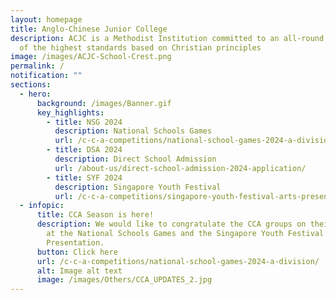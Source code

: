 ```yaml
---
layout: homepage
title: Anglo-Chinese Junior College
description: ACJC is a Methodist Institution committed to an all-round education
  of the highest standards based on Christian principles
image: /images/ACJC-School-Crest.png
permalink: /
notification: ""
sections:
  - hero:
      background: /images/Banner.gif
      key_highlights:
        - title: NSG 2024
          description: National Schools Games
          url: /c-c-a-competitions/national-school-games-2024-a-division/
        - title: DSA 2024
          description: Direct School Admission
          url: /about-us/direct-school-admission-2024-application/
        - title: SYF 2024
          description: Singapore Youth Festival
          url: /c-c-a-competitions/singapore-youth-festival-arts-presentation-2024/
  - infopic:
      title: CCA Season is here!
      description: We would like to congratulate the CCA groups on their achievements
        at the National Schools Games and the Singapore Youth Festival Arts
        Presentation.
      button: Click here
      url: /c-c-a-competitions/national-school-games-2024-a-division/
      alt: Image alt text
      image: /images/Others/CCA_UPDATES_2.jpg
---
```

